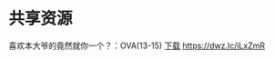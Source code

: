 # 共享资源



喜欢本大爷的竟然就你一个？：OVA(13-15)   [下载](http://1251316161.vod2.myqcloud.com/007a649dvodcq1251316161/ba01170c5285890807090636209/7bpyPxq6ZBsA.mp4)
https://dwz.lc/iLxZmR
